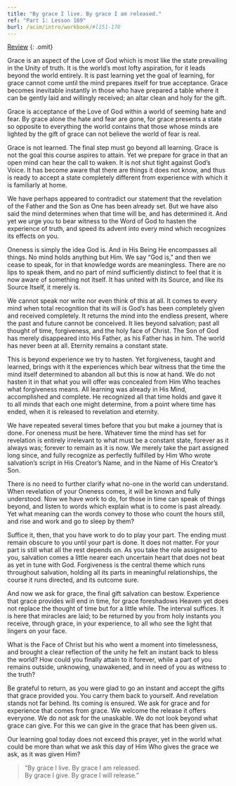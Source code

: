 ```yaml
---
title: "By grace I live. By grace I am released."
ref: "Part 1: Lesson 169"
burl: /acim/intro/workbook/#l151-170
---
```


<a class="hide-review" href="/acim/workbook/l180/#l169">Review</a>
{: .omit}

Grace is an aspect of the Love of God which is most like the state
prevailing in the Unity of truth. It is the world’s most lofty
aspiration, for it leads beyond the world entirely. It is past learning
yet the goal of learning, for grace cannot come until the mind prepares
itself for true acceptance. Grace becomes inevitable instantly in those
who have prepared a table where it can be gently laid and willingly
received; an altar clean and holy for the gift.

Grace is acceptance of the Love of God within a world of seeming hate
and fear. By grace alone the hate and fear are gone, for grace presents
a state so opposite to everything the world contains that those whose
minds are lighted by the gift of grace can not believe the world of fear
is real.

Grace is not learned. The final step must go beyond all learning. Grace
is not the goal this course aspires to attain. Yet we prepare for grace
in that an open mind can hear the call to waken. It is not shut tight
against God’s Voice. It has become aware that there are things it does
not know, and thus is ready to accept a state completely different from
experience with which it is familiarly at home.

We have perhaps appeared to contradict our statement that the revelation
of the Father and the Son as One has been already set. But we have also
said the mind determines when that time will be, and has determined it.
And yet we urge you to bear witness to the Word of God to hasten the
experience of truth, and speed its advent into every mind which
recognizes its effects on you.

Oneness is simply the idea God is. And in His Being He encompasses all
things. No mind holds anything but Him. We say “God is,” and then we
cease to speak, for in that knowledge words are meaningless. There are
no lips to speak them, and no part of mind sufficiently distinct to feel
that it is now aware of something not itself. It has united with its
Source, and like its Source Itself, it merely is.

We cannot speak nor write nor even think of this at all. It comes to
every mind when total recognition that its will is God’s has been
completely given and received completely. It returns the mind into
the endless present, where the past and future cannot be conceived. It
lies beyond salvation; past all thought of time, forgiveness, and the
holy face of Christ. The Son of God has merely disappeared into His
Father, as his Father has in him. The world has never been at all.
Eternity remains a constant state.

This is beyond experience we try to hasten. Yet forgiveness, taught and
learned, brings with it the experiences which bear witness that the time
the mind itself determined to abandon all but this is now at hand. We do
not hasten it in that what you will offer was concealed from Him Who
teaches what forgiveness means. All learning was already in His Mind,
accomplished and complete. He recognized all that time holds and gave it
to all minds that each one might determine, from a point where time has
ended, when it is released to revelation and eternity.

We have repeated several times before that you but make a journey that
is done. For oneness must be here. Whatever time the mind has set for
revelation is entirely irrelevant to what must be a constant state,
forever as it always was; forever to remain as it is now. We merely take
the part assigned long since, and fully recognize as perfectly fulfilled
by Him Who wrote salvation’s script in His Creator’s Name, and in the
Name of His Creator’s Son.

There is no need to further clarify what no-one in the world can
understand. When revelation of your Oneness comes, it will be known and
fully understood. Now we have work to do, for those in time can speak of
things beyond, and listen to words which explain what is to come is past
already. Yet what meaning can the words convey to those who count the
hours still, and rise and work and go to sleep by them?

Suffice it, then, that you have work to do to play your part. The ending
must remain obscure to you until your part is done. It does not matter.
For your part is still what all the rest depends on. As you take the
role assigned to you, salvation comes a little nearer each uncertain
heart that does not beat as yet in tune with God. Forgiveness is the
central theme which runs throughout salvation, holding all its parts in
meaningful relationships, the course it runs directed, and its outcome
sure.

And now we ask for grace, the final gift salvation can bestow.
Experience that grace provides will end in time, for grace foreshadows
Heaven yet does not replace the thought of time but for a little while.
The interval suffices. It is here that miracles are laid; to be returned
by you from holy instants you receive, through grace, in your
experience, to all who see the light that lingers on your face.

What is the Face of Christ but his who went a moment into timelessness,
and brought a clear reflection of the unity he felt an instant back to
bless the world? How could you finally attain to it forever, while a
part of you remains outside, unknowing, unawakened, and in need of you
as witness to the truth?

Be grateful to return, as you were glad to go an instant and accept the
gifts that grace provided you. You carry them back to yourself. And
revelation stands not far behind. Its coming is ensured. We ask for
grace and for experience that comes from grace. We welcome the release
it offers everyone. We do not ask for the unaskable. We do not look
beyond what grace can give. For this we can give in the grace that has
been given us.

Our learning goal today does not exceed this prayer, yet in the world
what could be more than what we ask this day of Him Who gives the grace
we ask, as it was given Him?

> “By grace I live. By grace I am released.<br/>
> By grace I give. By grace I will release.”


